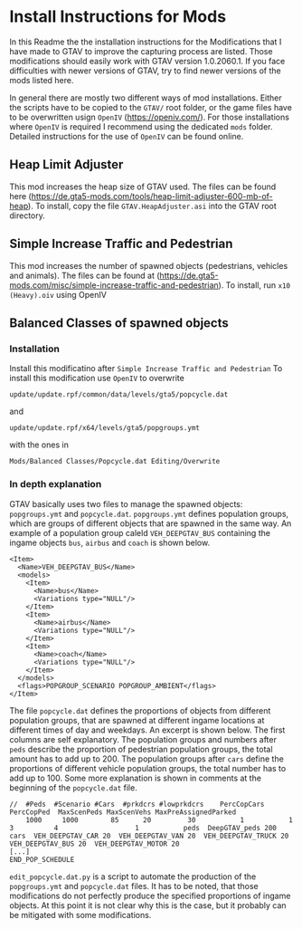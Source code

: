 # Install Instructions for Mods

In this Readme the the installation instructions for the Modifications that I have made to GTAV to improve the capturing process are listed. Those modifications should easily work with GTAV version 1.0.2060.1. 
If you face difficulties with newer versions of GTAV, try to find newer versions of the mods listed here. 

In general there are mostly two different ways of mod installations. Either the scripts have to be copied to the `GTAV/` root folder, or the game files have to be overwritten usign `OpenIV` (https://openiv.com/). 
For those installations where `OpenIV` is required I recommend using the dedicated `mods` folder. Detailed instructions for the use of `OpenIV` can be found online.

## Heap Limit Adjuster
This mod increases the heap size of GTAV used. The files can be found here (https://de.gta5-mods.com/tools/heap-limit-adjuster-600-mb-of-heap). 
To install, copy the file `GTAV.HeapAdjuster.asi` into the GTAV root directory. 


## Simple Increase Traffic and Pedestrian
This mod increases the number of spawned objects (pedestrians, vehicles and animals). The files can be found at (https://de.gta5-mods.com/misc/simple-increase-traffic-and-pedestrian).
To install, run `x10 (Heavy).oiv` using OpenIV


## Balanced Classes of spawned objects

### Installation
Install this modificatino after `Simple Increase Traffic and Pedestrian`
To install this modification use `OpenIV` to overwrite 

    update/update.rpf/common/data/levels/gta5/popcycle.dat

and 

    update/update.rpf/x64/levels/gta5/popgroups.ymt

with the ones in 

    Mods/Balanced Classes/Popcycle.dat Editing/Overwrite

### In depth explanation
GTAV basically uses two files to manage the spawned objects: `popgroups.ymt` and `popcycle.dat`. 
`popgroups.ymt` defines population groups, which are groups of different objects that are spawned in the same way. 
An example of a population group caleld `VEH_DEEPGTAV_BUS` containing the ingame objects `bus`, `airbus` and `coach` is shown below. 

    <Item>
      <Name>VEH_DEEPGTAV_BUS</Name>
      <models>
        <Item>
          <Name>bus</Name>
          <Variations type="NULL"/>
        </Item>
        <Item>
          <Name>airbus</Name>
          <Variations type="NULL"/>
        </Item>
        <Item>
          <Name>coach</Name>
          <Variations type="NULL"/>
        </Item>
      </models>
      <flags>POPGROUP_SCENARIO POPGROUP_AMBIENT</flags>
    </Item>

The file `popcycle.dat` defines the proportions of objects from different population groups, that are spawned at different ingame locations at different times of day and weekdays. An excerpt is shown below. The first columns are self explanatory. The population groups and numbers after `peds` describe the proportion of pedestrian population groups, the total amount has to add up to 200. The population groups after `cars` define the proportions of different vehicle population groups, the total number has to add up to 100. Some more explanation is shown in comments at the beginning of the `popcycle.dat` file. 

    //  #Peds  #Scenario #Cars  #prkdcrs #lowprkdcrs    PercCopCars PercCopPed  MaxScenPeds MaxScenVehs MaxPreAssignedParked
        1000     1000        85      20         30           1           1           3          4                   1           peds  DeepGTAV_peds 200  cars  VEH_DEEPGTAV_CAR 20  VEH_DEEPGTAV_VAN 20  VEH_DEEPGTAV_TRUCK 20  VEH_DEEPGTAV_BUS 20  VEH_DEEPGTAV_MOTOR 20
    [...]
    END_POP_SCHEDULE

`edit_popcycle.dat.py` is a script to automate the production of the `popgroups.ymt` and `popcycle.dat` files.
It has to be noted, that those modifications do not perfectly produce the specified proportions of ingame objects. At this point it is not clear why this is the case, but it probably can be  mitigated with some modifications. 